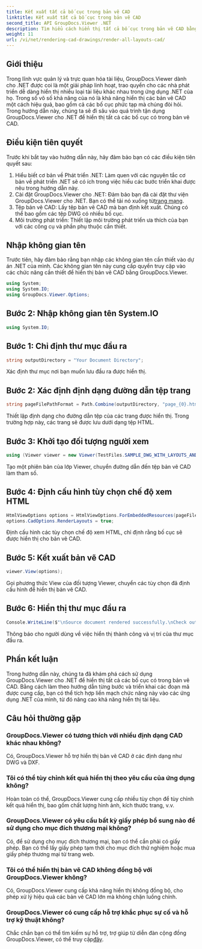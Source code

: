 ```yaml
---
title: Kết xuất tất cả bố cục trong bản vẽ CAD
linktitle: Kết xuất tất cả bố cục trong bản vẽ CAD
second_title: API GroupDocs.Viewer .NET
description: Tìm hiểu cách hiển thị tất cả bố cục trong bản vẽ CAD bằng GroupDocs.Viewer cho .NET. Hãy làm theo hướng dẫn toàn diện của chúng tôi để tích hợp liền mạch.
weight: 11
url: /vi/net/rendering-cad-drawings/render-all-layouts-cad/
---
```

## Giới thiệu
Trong lĩnh vực quản lý và trực quan hóa tài liệu, GroupDocs.Viewer dành cho .NET được coi là một giải pháp linh hoạt, trao quyền cho các nhà phát triển dễ dàng hiển thị nhiều loại tài liệu khác nhau trong ứng dụng .NET của họ. Trong số vô số khả năng của nó là khả năng hiển thị các bản vẽ CAD một cách hiệu quả, bao gồm cả các bố cục phức tạp mà chúng đòi hỏi. Trong hướng dẫn này, chúng ta sẽ đi sâu vào quá trình tận dụng GroupDocs.Viewer cho .NET để hiển thị tất cả các bố cục có trong bản vẽ CAD. 
## Điều kiện tiên quyết
Trước khi bắt tay vào hướng dẫn này, hãy đảm bảo bạn có các điều kiện tiên quyết sau:
1. Hiểu biết cơ bản về Phát triển .NET: Làm quen với các nguyên tắc cơ bản về phát triển .NET sẽ có ích trong việc hiểu các bước triển khai được nêu trong hướng dẫn này.
2.  Cài đặt GroupDocs.Viewer cho .NET: Đảm bảo bạn đã cài đặt thư viện GroupDocs.Viewer cho .NET. Bạn có thể tải nó xuống từ[trang mạng](https://releases.groupdocs.com/viewer/net/).
3. Tệp bản vẽ CAD: Lấy tệp bản vẽ CAD mà bạn định kết xuất. Chúng có thể bao gồm các tệp DWG có nhiều bố cục.
4. Môi trường phát triển: Thiết lập môi trường phát triển ưa thích của bạn với các công cụ và phần phụ thuộc cần thiết.

## Nhập không gian tên
Trước tiên, hãy đảm bảo rằng bạn nhập các không gian tên cần thiết vào dự án .NET của mình. Các không gian tên này cung cấp quyền truy cập vào các chức năng cần thiết để hiển thị bản vẽ CAD bằng GroupDocs.Viewer.

```csharp
using System;
using System.IO;
using GroupDocs.Viewer.Options;
```
## Bước 2: Nhập không gian tên System.IO
```csharp
using System.IO;
```
## Bước 1: Chỉ định thư mục đầu ra
```csharp
string outputDirectory = "Your Document Directory";
```
Xác định thư mục nơi bạn muốn lưu đầu ra được hiển thị.
## Bước 2: Xác định định dạng đường dẫn tệp trang
```csharp
string pageFilePathFormat = Path.Combine(outputDirectory, "page_{0}.html");
```
Thiết lập định dạng cho đường dẫn tệp của các trang được hiển thị. Trong trường hợp này, các trang sẽ được lưu dưới dạng tệp HTML.
## Bước 3: Khởi tạo đối tượng người xem
```csharp
using (Viewer viewer = new Viewer(TestFiles.SAMPLE_DWG_WITH_LAYOUTS_AND_LAYERS))
```
Tạo một phiên bản của lớp Viewer, chuyển đường dẫn đến tệp bản vẽ CAD làm tham số.
## Bước 4: Định cấu hình tùy chọn chế độ xem HTML
```csharp
HtmlViewOptions options = HtmlViewOptions.ForEmbeddedResources(pageFilePathFormat);
options.CadOptions.RenderLayouts = true;
```
Định cấu hình các tùy chọn chế độ xem HTML, chỉ định rằng bố cục sẽ được hiển thị cho bản vẽ CAD.
## Bước 5: Kết xuất bản vẽ CAD
```csharp
viewer.View(options);
```
Gọi phương thức View của đối tượng Viewer, chuyển các tùy chọn đã định cấu hình để hiển thị bản vẽ CAD.
## Bước 6: Hiển thị thư mục đầu ra
```csharp
Console.WriteLine($"\nSource document rendered successfully.\nCheck output in {outputDirectory}.");
```
Thông báo cho người dùng về việc hiển thị thành công và vị trí của thư mục đầu ra.

## Phần kết luận
Trong hướng dẫn này, chúng ta đã khám phá cách sử dụng GroupDocs.Viewer cho .NET để hiển thị tất cả các bố cục có trong bản vẽ CAD. Bằng cách làm theo hướng dẫn từng bước và triển khai các đoạn mã được cung cấp, bạn có thể tích hợp liền mạch chức năng này vào các ứng dụng .NET của mình, từ đó nâng cao khả năng hiển thị tài liệu.
## Câu hỏi thường gặp
### GroupDocs.Viewer có tương thích với nhiều định dạng CAD khác nhau không?
Có, GroupDocs.Viewer hỗ trợ hiển thị bản vẽ CAD ở các định dạng như DWG và DXF.
### Tôi có thể tùy chỉnh kết quả hiển thị theo yêu cầu của ứng dụng không?
Hoàn toàn có thể, GroupDocs.Viewer cung cấp nhiều tùy chọn để tùy chỉnh kết quả hiển thị, bao gồm chất lượng hình ảnh, kích thước trang, v.v.
### GroupDocs.Viewer có yêu cầu bất kỳ giấy phép bổ sung nào để sử dụng cho mục đích thương mại không?
Có, để sử dụng cho mục đích thương mại, bạn có thể cần phải có giấy phép. Bạn có thể lấy giấy phép tạm thời cho mục đích thử nghiệm hoặc mua giấy phép thương mại từ trang web.
### Tôi có thể hiển thị bản vẽ CAD không đồng bộ với GroupDocs.Viewer không?
Có, GroupDocs.Viewer cung cấp khả năng hiển thị không đồng bộ, cho phép xử lý hiệu quả các bản vẽ CAD lớn mà không chặn luồng chính.
### GroupDocs.Viewer có cung cấp hỗ trợ khắc phục sự cố và hỗ trợ kỹ thuật không?
 Chắc chắn bạn có thể tìm kiếm sự hỗ trợ, trợ giúp từ diễn đàn cộng đồng GroupDocs.Viewer, có thể truy cập[đây](https://forum.groupdocs.com/c/viewer/9).